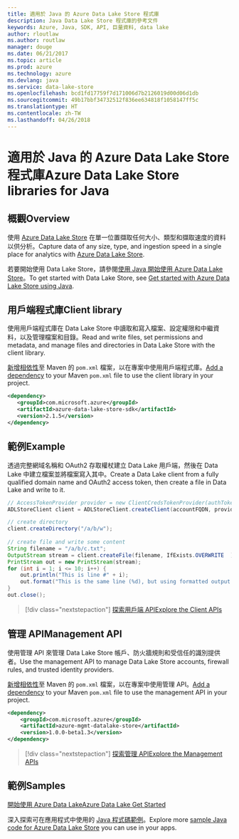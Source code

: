 ```yaml
---
title: 適用於 Java 的 Azure Data Lake Store 程式庫
description: Java Data Lake Store 程式庫的參考文件
keywords: Azure, Java, SDK, API, 巨量資料, data lake
author: rloutlaw
ms.author: routlaw
manager: douge
ms.date: 06/21/2017
ms.topic: article
ms.prod: azure
ms.technology: azure
ms.devlang: java
ms.service: data-lake-store
ms.openlocfilehash: bcd1fd17759f7d171006d7b2126019d00d06d1db
ms.sourcegitcommit: 49b17bbf34732512f836ee634818f1058147ff5c
ms.translationtype: HT
ms.contentlocale: zh-TW
ms.lasthandoff: 04/26/2018
---
```

# <a name="azure-data-lake-store-libraries-for-java"></a><span data-ttu-id="1eff1-104">適用於 Java 的 Azure Data Lake Store 程式庫</span><span class="sxs-lookup"><span data-stu-id="1eff1-104">Azure Data Lake Store libraries for Java</span></span>

## <a name="overview"></a><span data-ttu-id="1eff1-105">概觀</span><span class="sxs-lookup"><span data-stu-id="1eff1-105">Overview</span></span>

<span data-ttu-id="1eff1-106">使用 [Azure Data Lake Store](/azure/data-lake-store/data-lake-store-overview) 在單一位置擷取任何大小、類型和擷取速度的資料以供分析。</span><span class="sxs-lookup"><span data-stu-id="1eff1-106">Capture data of any size, type, and ingestion speed in a single place for analytics with [Azure Data Lake Store](/azure/data-lake-store/data-lake-store-overview).</span></span>

<span data-ttu-id="1eff1-107">若要開始使用 Data Lake Store，請參閱[使用 Java 開始使用 Azure Data Lake Store](/azure/data-lake-store/data-lake-store-get-started-java-sdk)。</span><span class="sxs-lookup"><span data-stu-id="1eff1-107">To get started with Data Lake Store, see [Get started with Azure Data Lake Store using Java](/azure/data-lake-store/data-lake-store-get-started-java-sdk).</span></span>


## <a name="client-library"></a><span data-ttu-id="1eff1-108">用戶端程式庫</span><span class="sxs-lookup"><span data-stu-id="1eff1-108">Client library</span></span>

<span data-ttu-id="1eff1-109">使用用戶端程式庫在 Data Lake Store 中讀取和寫入檔案、設定權限和中繼資料，以及管理檔案和目錄。</span><span class="sxs-lookup"><span data-stu-id="1eff1-109">Read and write files, set permissions and metadata, and manage files and directories in Data Lake Store with the client library.</span></span>

<span data-ttu-id="1eff1-110">[新增相依性](https://maven.apache.org/guides/getting-started/index.html#How_do_I_use_external_dependencies)至 Maven 的 `pom.xml` 檔案，以在專案中使用用戶端程式庫。</span><span class="sxs-lookup"><span data-stu-id="1eff1-110">[Add a dependency](https://maven.apache.org/guides/getting-started/index.html#How_do_I_use_external_dependencies) to your Maven `pom.xml` file to use the client library in your project.</span></span>

```XML
<dependency>
   <groupId>com.microsoft.azure</groupId>
   <artifactId>azure-data-lake-store-sdk</artifactId>
   <version>2.1.5</version>
</dependency>
```   

## <a name="example"></a><span data-ttu-id="1eff1-111">範例</span><span class="sxs-lookup"><span data-stu-id="1eff1-111">Example</span></span>

<span data-ttu-id="1eff1-112">透過完整網域名稱和 OAuth2 存取權杖建立 Data Lake 用戶端，然後在 Data Lake 中建立檔案並將檔案寫入其中。</span><span class="sxs-lookup"><span data-stu-id="1eff1-112">Create a Data Lake client from a fully qualified domain name and OAuth2 access token, then create a file in Data Lake and write to it.</span></span>

```java
// AccessTokenProvider provider = new ClientCredsTokenProvider(authTokenEndpoint, clientId, clientKey);
ADLStoreClient client = ADLStoreClient.createClient(accountFQDN, provider);

// create directory
client.createDirectory("/a/b/w");
        
// create file and write some content
String filename = "/a/b/c.txt";
OutputStream stream = client.createFile(filename, IfExists.OVERWRITE  );
PrintStream out = new PrintStream(stream);
for (int i = 1; i <= 10; i++) {
    out.println("This is line #" + i);
    out.format("This is the same line (%d), but using formatted output. %n", i);
}
out.close();
```

> [!div class="nextstepaction"]
> [<span data-ttu-id="1eff1-113">探索用戶端 API</span><span class="sxs-lookup"><span data-stu-id="1eff1-113">Explore the Client APIs</span></span>](/java/api/overview/azure/datalakestore/client)


## <a name="management-api"></a><span data-ttu-id="1eff1-114">管理 API</span><span class="sxs-lookup"><span data-stu-id="1eff1-114">Management API</span></span>

<span data-ttu-id="1eff1-115">使用管理 API 來管理 Data Lake Store 帳戶、防火牆規則和受信任的識別提供者。</span><span class="sxs-lookup"><span data-stu-id="1eff1-115">Use the management API to manage Data Lake Store accounts, firewall rules, and trusted identity providers.</span></span>

<span data-ttu-id="1eff1-116">[新增相依性](https://maven.apache.org/guides/getting-started/index.html#How_do_I_use_external_dependencies)至 Maven 的 `pom.xml` 檔案，以在專案中使用管理 API。</span><span class="sxs-lookup"><span data-stu-id="1eff1-116">[Add a dependency](https://maven.apache.org/guides/getting-started/index.html#How_do_I_use_external_dependencies) to your Maven `pom.xml` file to use the management API in your project.</span></span>


```XML
<dependency>
    <groupId>com.microsoft.azure</groupId>
    <artifactId>azure-mgmt-datalake-store</artifactId>
    <version>1.0.0-beta1.3</version>
</dependency>
```

> [!div class="nextstepaction"]
> [<span data-ttu-id="1eff1-117">探索管理 API</span><span class="sxs-lookup"><span data-stu-id="1eff1-117">Explore the Management APIs</span></span>](/java/api/overview/azure/datalakestore/management)

## <a name="samples"></a><span data-ttu-id="1eff1-118">範例</span><span class="sxs-lookup"><span data-stu-id="1eff1-118">Samples</span></span>

<span data-ttu-id="1eff1-119">[開始使用 Azure Data Lake][1]</span><span class="sxs-lookup"><span data-stu-id="1eff1-119">[Azure Data Lake Get Started][1]</span></span> 

[1]: https://github.com/Azure-Samples/data-lake-store-java-upload-download-get-started

<span data-ttu-id="1eff1-120">深入探索可在應用程式中使用的 [ Java 程式碼範例](https://azure.microsoft.com/resources/samples/?platform=java&term=lake)。</span><span class="sxs-lookup"><span data-stu-id="1eff1-120">Explore more [sample Java code for Azure Data Lake Store](https://azure.microsoft.com/resources/samples/?platform=java&term=lake) you can use in your apps.</span></span>
